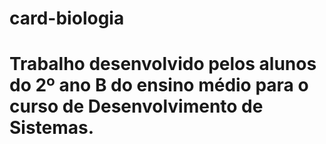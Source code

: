 # card-biologia
# Trabalho desenvolvido pelos alunos do 2º ano B do ensino médio para o curso de Desenvolvimento de Sistemas.
